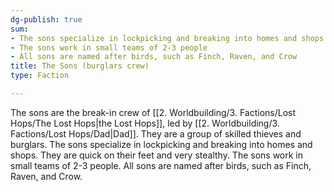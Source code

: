 ```yaml
---
dg-publish: true
sum:
- The sons specialize in lockpicking and breaking into homes and shops
- The sons work in small teams of 2-3 people
- All sons are named after birds, such as Finch, Raven, and Crow
title: The Sons (burglars crew)
type: Faction

---
```






The sons are the break-in crew of [[2. Worldbuilding/3. Factions/Lost Hops/The Lost Hops\|the Lost Hops]], led by [[2. Worldbuilding/3. Factions/Lost Hops/Dad\|Dad]]. They are a group of skilled thieves and burglars. The sons specialize in lockpicking and breaking into homes and shops. They are quick on their feet and very stealthy. The sons work in small teams of 2-3 people.
All sons are named after birds, such as Finch, Raven, and Crow.